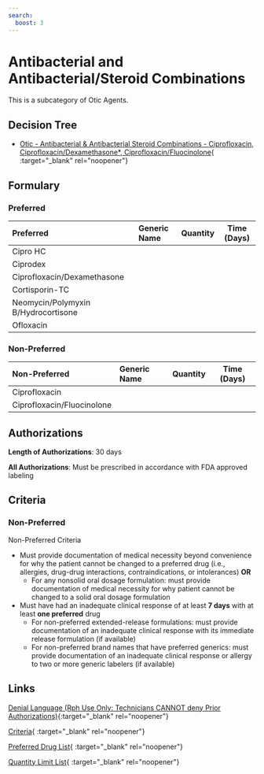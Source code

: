 ```yaml
---
search:
  boost: 3
---
```


# Antibacterial and Antibacterial/Steroid Combinations

This is a subcategory of Otic Agents.

## Decision Tree

- [Otic - Antibacterial & Antibacterial Steroid Combinations - Ciprofloxacin, Ciprofloxacin/Dexamethasone*, Ciprofloxacin/Fluocinolone](https://forms.office.com/Pages/ResponsePage.aspx?id=nPhjxpvvj0G9PUHkbAzgaN9UYz8EqmlIs3_TYn4TbXBURjEzRU1XTk9DRkJSV1I2VUYxOEYzVDZBMiQlQCN0PWcu){ :target="_blank" rel="noopener"}

## Formulary

### Preferred

| Preferred                           | Generic Name | Quantity | Time (Days) |
|:------------------------------------|:-------------|:--------:|:-----------:|
| Cipro HC                            |              |          |             |
| Ciprodex                            |              |          |             |
| Ciprofloxacin/Dexamethasone         |              |          |             |
| Cortisporin-TC                      |              |          |             |
| Neomycin/Polymyxin B/Hydrocortisone |              |          |             |
| Ofloxacin                           |              |          |             |

### Non-Preferred

| Non-Preferred              | Generic Name | Quantity | Time (Days) |
|:---------------------------|:-------------|:--------:|:-----------:|
| Ciprofloxacin              |              |          |             |
| Ciprofloxacin/Fluocinolone |              |          |             |

## Authorizations

**Length of Authorizations**: 30 days

**All Authorizations**: Must be prescribed in accordance with FDA approved labeling

## Criteria

### Non-Preferred

Non-Preferred Criteria

- Must provide documentation of medical necessity beyond convenience for why the patient cannot be changed to a preferred drug (i.e., allergies, drug-drug interactions, contraindications, or intolerances) **OR**
    - For any nonsolid oral dosage formulation: must provide documentation of medical necessity for why patient cannot be changed to a solid oral dosage formulation
- Must have had an inadequate clinical response of at least **7 days** with at least **one preferred** drug
    - For non-preferred extended-release formulations: must provide documentation of an inadequate clinical response with its immediate release formulation (if available)
    - For non-preferred brand names that have preferred generics: must provide documentation of an inadequate clinical response or allergy to two or more generic labelers (if available)

## Links

[Denial Language (Rph Use Only: Technicians CANNOT deny Prior Authorizations)](https://mygainwell-my.sharepoint.com.mcas.ms/:w:/r/personal/rachel_carpenter_gainwelltechnologies_com/_layouts/15/Doc.aspx?sourcedoc=%7B73347C85-1D40-4514-80E9-9628185B51B4%7D&file=Denial%20Language%20Updated%2001012024.docx&action=embedview&mobiledirect=true&wdStartOn=89){:target="_blank" rel="noopener"} 

[Criteria](https://spbm.medicaid.ohio.gov/SPDocumentLibrary/DocumentLibrary/UPDL/UPDL%20criteria%20effective%2001.01.2024.pdf#page=95){ :target="_blank" rel="noopener"}

[Preferred Drug List](https://spbm.medicaid.ohio.gov/SPDocumentLibrary/DocumentLibrary/UPDL/UPDL%20effective%2001.01.2024.pdf#page=30){ :target="_blank" rel="noopener"}

[Quantity Limit List](https://spbm.medicaid.ohio.gov/SPDocumentLibrary/DocumentLibrary/UPDL/Quantity%20Limits.pdf){ :target="_blank" rel="noopener"}
